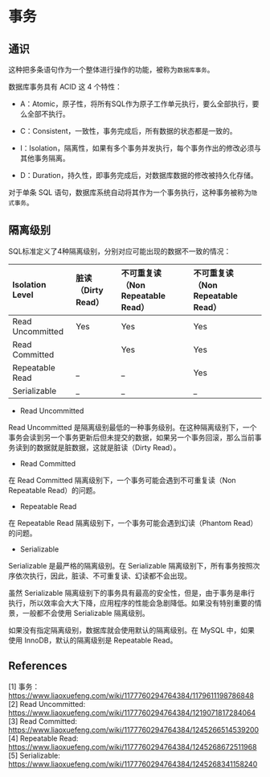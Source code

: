 # 事务

## 通识

这种把多条语句作为一个整体进行操作的功能，被称为`数据库事务`。

数据库事务具有 ACID 这 4 个特性：

- A：Atomic，原子性，将所有SQL作为原子工作单元执行，要么全部执行，要么全部不执行。

- C：Consistent，一致性，事务完成后，所有数据的状态都是一致的。

- I：Isolation，隔离性，如果有多个事务并发执行，每个事务作出的修改必须与其他事务隔离。

- D：Duration，持久性，即事务完成后，对数据库数据的修改被持久化存储。

对于单条 SQL 语句，数据库系统自动将其作为一个事务执行，这种事务被称为`隐式事务`。

## 隔离级别

SQL标准定义了4种隔离级别，分别对应可能出现的数据不一致的情况：

| Isolation Level  | 脏读（Dirty Read） | 不可重复读（Non Repeatable Read） | 不可重复读（Non Repeatable Read） |
| :--------------- | :----------------- | :-------------------------------- | :-------------------------------- |
| Read Uncommitted | Yes                | Yes                               | Yes                               |
| Read Committed   |                    | Yes                               | Yes                               |
| Repeatable Read  | _                  | _                                 | Yes                               |
| Serializable     | _                  | _                                 | _                                 |


- Read Uncommitted

Read Uncommitted 是隔离级别最低的一种事务级别。在这种隔离级别下，一个事务会读到另一个事务更新后但未提交的数据，如果另一个事务回滚，那么当前事务读到的数据就是脏数据，这就是脏读（Dirty Read）。

- Read Committed

在 Read Committed 隔离级别下，一个事务可能会遇到不可重复读（Non Repeatable Read）的问题。

- Repeatable Read

在 Repeatable Read 隔离级别下，一个事务可能会遇到幻读（Phantom Read）的问题。

- Serializable

Serializable 是最严格的隔离级别。在 Serializable 隔离级别下，所有事务按照次序依次执行，因此，脏读、不可重复读、幻读都不会出现。

虽然 Serializable 隔离级别下的事务具有最高的安全性，但是，由于事务是串行执行，所以效率会大大下降，应用程序的性能会急剧降低。如果没有特别重要的情景，一般都不会使用 Serializable 隔离级别。

如果没有指定隔离级别，数据库就会使用默认的隔离级别。在 MySQL 中，如果使用 InnoDB，默认的隔离级别是 Repeatable Read。

## References

[1] 事务：https://www.liaoxuefeng.com/wiki/1177760294764384/1179611198786848
[2] Read Uncommitted: https://www.liaoxuefeng.com/wiki/1177760294764384/1219071817284064
[3] Read Committed: https://www.liaoxuefeng.com/wiki/1177760294764384/1245266514539200
[4] Repeatable Read: https://www.liaoxuefeng.com/wiki/1177760294764384/1245268672511968
[5] Serializable: https://www.liaoxuefeng.com/wiki/1177760294764384/1245268341158240
